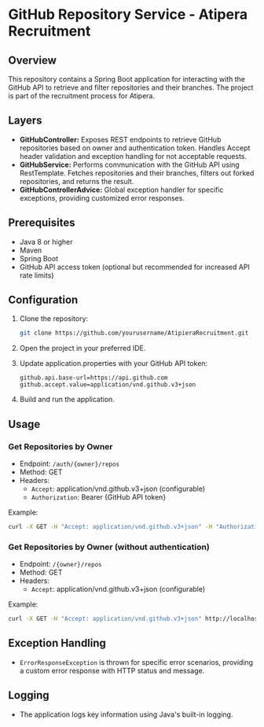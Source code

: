 # GitHub Repository Service - Atipera Recruitment

## Overview

This repository contains a Spring Boot application for interacting with the GitHub API to retrieve and filter repositories and their branches. The project is part of the recruitment process for Atipera.

## Layers

- **GitHubController:** Exposes REST endpoints to retrieve GitHub repositories based on owner and authentication token. Handles Accept header validation and exception handling for not acceptable requests.
- **GitHubService:** Performs communication with the GitHub API using RestTemplate. Fetches repositories and their branches, filters out forked repositories, and returns the result.
- **GitHubControllerAdvice:** Global exception handler for specific exceptions, providing customized error responses.

## Prerequisites

- Java 8 or higher
- Maven
- Spring Boot
- GitHub API access token (optional but recommended for increased API rate limits)

## Configuration

1. Clone the repository:

    ```bash
    git clone https://github.com/yourusername/AtipieraRecruitment.git
    ```

2. Open the project in your preferred IDE.

3. Update application.properties with your GitHub API token:

    ```properties
    github.api.base-url=https://api.github.com
    github.accept.value=application/vnd.github.v3+json
    ```

4. Build and run the application.

## Usage

### Get Repositories by Owner

- Endpoint: `/auth/{owner}/repos`
- Method: GET
- Headers:
    - `Accept`: application/vnd.github.v3+json (configurable)
    - `Authorization`: Bearer {GitHub API token}

Example:

```bash
curl -X GET -H "Accept: application/vnd.github.v3+json" -H "Authorization: Bearer YOUR_GITHUB_TOKEN" http://localhost:8080/auth/owner/repos
```

### Get Repositories by Owner (without authentication)

- Endpoint: `/{owner}/repos`
- Method: GET
- Headers:
    - `Accept`: application/vnd.github.v3+json (configurable)

Example:

```bash
curl -X GET -H "Accept: application/vnd.github.v3+json" http://localhost:8080/owner/repos
```

## Exception Handling

- `ErrorResponseException` is thrown for specific error scenarios, providing a custom error response with HTTP status and message.

## Logging

- The application logs key information using Java's built-in logging.
